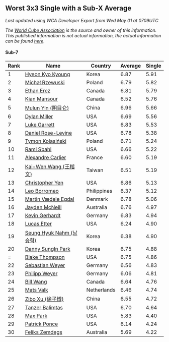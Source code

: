 ## Worst 3x3 Single with a Sub-X Average

*Last updated using WCA Developer Export from Wed May 01 at 0709UTC*

*The [World Cube Association](https://www.worldcubeassociation.org) is the source and owner of this information. This published information is not actual information, the actual information can be found [here](https://www.worldcubeassociation.org/results).*

#### Sub-7

|Rank|Name|Country|Average|Single|  
|--|--|--|--|--|  
|1|[Hyeon Kyo Kyoung](https://www.worldcubeassociation.org/persons/2013KYOU01)|Korea|6.87|5.91|  
|2|[Michał Rzewuski](https://www.worldcubeassociation.org/persons/2014RZEW01)|Poland|6.79|5.82|  
|3|[Ethan Erez](https://www.worldcubeassociation.org/persons/2017EREZ01)|Canada|6.81|5.79|  
|4|[Kian Mansour](https://www.worldcubeassociation.org/persons/2015MANS03)|Canada|6.52|5.76|  
|5|[Mulun Yin (阴目仑)](https://www.worldcubeassociation.org/persons/2009YINM01)|China|6.96|5.66|  
|6|[Dylan Miller](https://www.worldcubeassociation.org/persons/2015MILL01)|USA|6.69|5.56|  
|7|[Luke Garrett](https://www.worldcubeassociation.org/persons/2017GARR05)|USA|6.83|5.53|  
|8|[Daniel Rose-Levine](https://www.worldcubeassociation.org/persons/2015ROSE01)|USA|6.78|5.38|  
|9|[Tymon Kolasiński](https://www.worldcubeassociation.org/persons/2016KOLA02)|Poland|6.71|5.24|  
|10|[Rami Sbahi](https://www.worldcubeassociation.org/persons/2011SBAH01)|USA|6.66|5.22|  
|11|[Alexandre Carlier](https://www.worldcubeassociation.org/persons/2012CARL03)|France|6.60|5.19|  
|12|[Kai-Wen Wang (王楷文)](https://www.worldcubeassociation.org/persons/2015WANG09)|Taiwan|6.51|5.19|  
|13|[Christopher Yen](https://www.worldcubeassociation.org/persons/2016YENC01)|USA|6.86|5.13|  
|14|[Leo Borromeo](https://www.worldcubeassociation.org/persons/2015BORR01)|Philippines|6.37|5.12|  
|15|[Martin Vædele Egdal](https://www.worldcubeassociation.org/persons/2013EGDA02)|Denmark|6.78|5.06|  
|16|[Jayden McNeill](https://www.worldcubeassociation.org/persons/2012MCNE01)|Australia|6.76|4.97|  
|17|[Kevin Gerhardt](https://www.worldcubeassociation.org/persons/2013GERH01)|Germany|6.83|4.94|  
|18|[Lucas Etter](https://www.worldcubeassociation.org/persons/2011ETTE01)|USA|6.24|4.90|  
|19|[Seung Hyuk Nahm (남승혁)](https://www.worldcubeassociation.org/persons/2013NAHM01)|Korea|6.38|4.90|  
|20|[Danny SungIn Park](https://www.worldcubeassociation.org/persons/2015PARK13)|Korea|6.75|4.88|  
|=|[Blake Thompson](https://www.worldcubeassociation.org/persons/2010THOM03)|USA|6.75|4.86|  
|22|[Sebastian Weyer](https://www.worldcubeassociation.org/persons/2010WEYE02)|Germany|6.56|4.83|  
|23|[Philipp Weyer](https://www.worldcubeassociation.org/persons/2010WEYE01)|Germany|6.06|4.81|  
|24|[Bill Wang](https://www.worldcubeassociation.org/persons/2010WANG68)|Canada|6.64|4.76|  
|25|[Mats Valk](https://www.worldcubeassociation.org/persons/2007VALK01)|Netherlands|6.46|4.74|  
|26|[Zibo Xu (徐子博)](https://www.worldcubeassociation.org/persons/2014XUZI01)|China|6.55|4.72|  
|27|[Tanzer Balimtas](https://www.worldcubeassociation.org/persons/2013BALI01)|USA|6.70|4.64|  
|28|[Max Park](https://www.worldcubeassociation.org/persons/2012PARK03)|USA|5.83|4.40|  
|29|[Patrick Ponce](https://www.worldcubeassociation.org/persons/2012PONC02)|USA|6.14|4.24|  
|30|[Feliks Zemdegs](https://www.worldcubeassociation.org/persons/2009ZEMD01)|Australia|5.69|4.22|  
